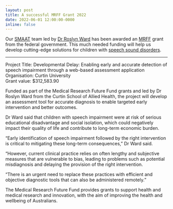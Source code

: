 ```yaml
---
layout: post
title: A successful MRFF Grant 2022
date: 2022-06-01 12:00:00-0000
inline: false
---
```


Our [SMAAT](http://smaat.org) team led by [Dr Roslyn Ward](https://staffportal.curtin.edu.au/staff/profile/view/roslyn-ward-d3ee58ed/) has been awarded an [MRFF](https://www.greghunt.com.au/10-7-million-to-advance-australian-neurological-research/) grant from the federal government. This much needed funding will help us develop cutting-edge solutions for children with [speech sound disorders](https://news.curtin.edu.au/media-releases/app-to-enable-early-diagnosis-and-intervention-for-speech-impairment/).

***
Project Title: Developmental Delay: Enabling early and accurate detection of speech impairment through a web-based assessment application 	
Organisation: Curtin University 	
Grant value: $312,583.90

Funded as part of the Medical Research Future Fund grants and led by Dr Roslyn Ward from the Curtin School of Allied Health, the project will develop an assessment tool for accurate diagnosis to enable targeted early intervention and better outcomes.

Dr Ward said that children with speech impairment were at risk of serious educational disadvantage and social isolation, which could negatively impact their quality of life and contribute to long-term economic burden.

“Early identification of speech impairment followed by the right intervention is critical to mitigating these long-term consequences,” Dr Ward said.

“However, current clinical practice relies on often lengthy and subjective measures that are vulnerable to bias, leading to problems such as potential misdiagnosis and delaying the provision of the right intervention.

“There is an urgent need to replace these practices with efficient and objective diagnostic tools that can also be administered remotely.”

The Medical Research Future Fund provides grants to support health and medical research and innovation, with the aim of improving the health and wellbeing of Australians.

